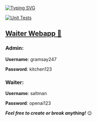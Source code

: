 [![Typing SVG](https://readme-typing-svg.demolab.com?font=Rubik&size=40&weight=600&pause=2000&color=FFFFFF&vCenter=true&width=420&height=42&lines=Waiter+Webapp)](https://waiter-webapp-frankfurt.onrender.com/)

[![Unit Tests](https://github.com/ntruter42/waiter_webapp/actions/workflows/node.js.yml/badge.svg)](https://github.com/ntruter42/waiter_webapp/actions/workflows/node.js.yml)

## [Waiter Webapp 🚀](https://waiter-webapp-frankfurt.onrender.com/)

### Admin:

**Username**: gramsay247

**Password**: kitchen123

### Waiter:

**Username**: saltman

**Password**: openai123

**_Feel free to create or break anything!_** 😉
